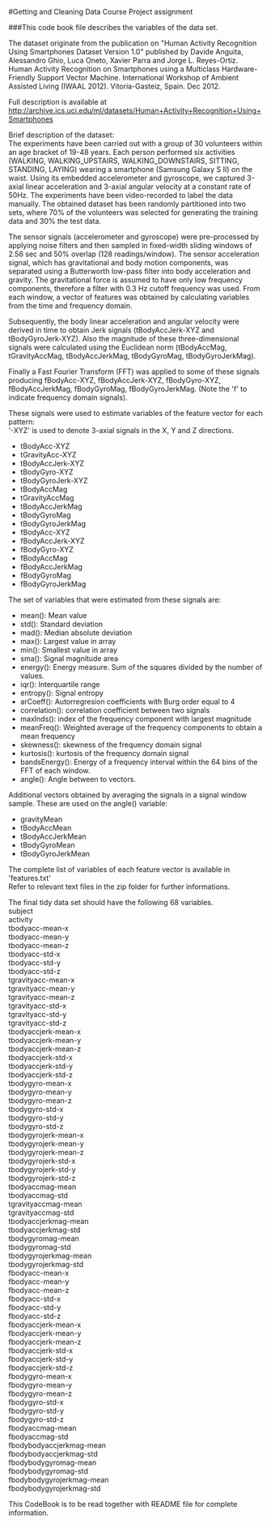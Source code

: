 #Getting and Cleaning Data Course Project assignment

###This code book file describes the variables of the data set.

The dataset originate from the publication on "Human Activity Recognition Using Smartphones Dataset Version 1.0" published by Davide Anguita, Alessandro Ghio, Luca Oneto, Xavier Parra and Jorge L. Reyes-Ortiz. Human Activity Recognition on Smartphones using a Multiclass Hardware-Friendly Support Vector Machine. International Workshop of Ambient Assisted Living (IWAAL 2012). Vitoria-Gasteiz, Spain. Dec 2012.

Full description is available at http://archive.ics.uci.edu/ml/datasets/Human+Activity+Recognition+Using+Smartphones

Brief description of the dataset:  
The experiments have been carried out with a group of 30 volunteers within an age bracket of 19-48 years. Each person performed six activities (WALKING, WALKING_UPSTAIRS, WALKING_DOWNSTAIRS, SITTING, STANDING, LAYING) wearing a smartphone (Samsung Galaxy S II) on the waist. Using its embedded accelerometer and gyroscope, we captured 3-axial linear acceleration and 3-axial angular velocity at a constant rate of 50Hz. The experiments have been video-recorded to label the data manually. The obtained dataset has been randomly partitioned into two sets, where 70% of the volunteers was selected for generating the training data and 30% the test data. 

The sensor signals (accelerometer and gyroscope) were pre-processed by applying noise filters and then sampled in fixed-width sliding windows of 2.56 sec and 50% overlap (128 readings/window). The sensor acceleration signal, which has gravitational and body motion components, was separated using a Butterworth low-pass filter into body acceleration and gravity. The gravitational force is assumed to have only low frequency components, therefore a filter with 0.3 Hz cutoff frequency was used. From each window, a vector of features was obtained by calculating variables from the time and frequency domain. 

Subsequently, the body linear acceleration and angular velocity were derived in time to obtain Jerk signals (tBodyAccJerk-XYZ and tBodyGyroJerk-XYZ). Also the magnitude of these three-dimensional signals were calculated using the Euclidean norm (tBodyAccMag, tGravityAccMag, tBodyAccJerkMag, tBodyGyroMag, tBodyGyroJerkMag). 

Finally a Fast Fourier Transform (FFT) was applied to some of these signals producing fBodyAcc-XYZ, fBodyAccJerk-XYZ, fBodyGyro-XYZ, fBodyAccJerkMag, fBodyGyroMag, fBodyGyroJerkMag. (Note the 'f' to indicate frequency domain signals). 

These signals were used to estimate variables of the feature vector for each pattern:  
'-XYZ' is used to denote 3-axial signals in the X, Y and Z directions.

* tBodyAcc-XYZ
* tGravityAcc-XYZ
* tBodyAccJerk-XYZ
* tBodyGyro-XYZ
* tBodyGyroJerk-XYZ
* tBodyAccMag
* tGravityAccMag
* tBodyAccJerkMag
* tBodyGyroMag
* tBodyGyroJerkMag
* fBodyAcc-XYZ
* fBodyAccJerk-XYZ
* fBodyGyro-XYZ
* fBodyAccMag
* fBodyAccJerkMag
* fBodyGyroMag
* fBodyGyroJerkMag

The set of variables that were estimated from these signals are: 

* mean(): Mean value
* std(): Standard deviation
* mad(): Median absolute deviation 
* max(): Largest value in array
* min(): Smallest value in array
* sma(): Signal magnitude area
* energy(): Energy measure. Sum of the squares divided by the number of values. 
* iqr(): Interquartile range 
* entropy(): Signal entropy
* arCoeff(): Autorregresion coefficients with Burg order equal to 4
* correlation(): correlation coefficient between two signals
* maxInds(): index of the frequency component with largest magnitude
* meanFreq(): Weighted average of the frequency components to obtain a mean frequency
* skewness(): skewness of the frequency domain signal 
* kurtosis(): kurtosis of the frequency domain signal 
* bandsEnergy(): Energy of a frequency interval within the 64 bins of the FFT of each window.
* angle(): Angle between to vectors.

Additional vectors obtained by averaging the signals in a signal window sample. These are used on the angle() variable:

* gravityMean
* tBodyAccMean
* tBodyAccJerkMean
* tBodyGyroMean
* tBodyGyroJerkMean

The complete list of variables of each feature vector is available in 'features.txt'  
Refer to relevant text files in the zip folder for further informations.


The final tidy data set should have the following 68 variables.  
subject  
activity  
tbodyacc-mean-x  
tbodyacc-mean-y  
tbodyacc-mean-z  
tbodyacc-std-x  
tbodyacc-std-y  
tbodyacc-std-z  
tgravityacc-mean-x  
tgravityacc-mean-y  
tgravityacc-mean-z  
tgravityacc-std-x  
tgravityacc-std-y  
tgravityacc-std-z  
tbodyaccjerk-mean-x  
tbodyaccjerk-mean-y  
tbodyaccjerk-mean-z  
tbodyaccjerk-std-x  
tbodyaccjerk-std-y  
tbodyaccjerk-std-z  
tbodygyro-mean-x  
tbodygyro-mean-y  
tbodygyro-mean-z  
tbodygyro-std-x  
tbodygyro-std-y  
tbodygyro-std-z  
tbodygyrojerk-mean-x  
tbodygyrojerk-mean-y  
tbodygyrojerk-mean-z  
tbodygyrojerk-std-x  
tbodygyrojerk-std-y  
tbodygyrojerk-std-z  
tbodyaccmag-mean  
tbodyaccmag-std  
tgravityaccmag-mean  
tgravityaccmag-std  
tbodyaccjerkmag-mean  
tbodyaccjerkmag-std  
tbodygyromag-mean  
tbodygyromag-std  
tbodygyrojerkmag-mean  
tbodygyrojerkmag-std  
fbodyacc-mean-x  
fbodyacc-mean-y  
fbodyacc-mean-z  
fbodyacc-std-x  
fbodyacc-std-y  
fbodyacc-std-z  
fbodyaccjerk-mean-x  
fbodyaccjerk-mean-y  
fbodyaccjerk-mean-z  
fbodyaccjerk-std-x  
fbodyaccjerk-std-y  
fbodyaccjerk-std-z  
fbodygyro-mean-x  
fbodygyro-mean-y  
fbodygyro-mean-z  
fbodygyro-std-x  
fbodygyro-std-y  
fbodygyro-std-z  
fbodyaccmag-mean  
fbodyaccmag-std  
fbodybodyaccjerkmag-mean  
fbodybodyaccjerkmag-std  
fbodybodygyromag-mean  
fbodybodygyromag-std  
fbodybodygyrojerkmag-mean  
fbodybodygyrojerkmag-std  

This CodeBook is to be read together with README file for complete information.